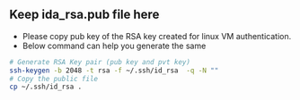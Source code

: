## Keep ida_rsa.pub file here

* Please copy pub key of the RSA key created for linux VM authentication.
* Below command can help you generate the same

```bash
# Generate RSA Key pair (pub key and pvt key)
ssh-keygen -b 2048 -t rsa -f ~/.ssh/id_rsa  -q -N ""
# Copy the public file
cp ~/.ssh/id_rsa .
```